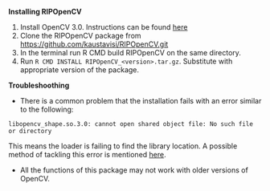 **Installing RIPOpenCV**

1. Install OpenCV 3.0. Instructions can be found [here](http://docs.opencv.org/3.0-beta/doc/tutorials/introduction/linux_install/linux_install.html)
2. Clone the RIPOpenCV package from https://github.com/kaustavisi/RIPOpenCV.git
3. In the terminal run R CMD build RIPOpenCV on the same directory.
4. Run `R CMD INSTALL RIPOpenCV_<version>.tar.gz`. Substitute <version> with appropriate version of the package.


**Troubleshoothing**

- There is a common problem that the installation fails with an error similar to the following:

```
libopencv_shape.so.3.0: cannot open shared object file: No such file or directory
```

This means the loader is failing to find the library location. A possible method of tackling this error is mentioned [here](http://www.eyrie.org/~eagle/notes/rpath.html).

- All the functions of this package may not work with older versions of OpenCV. 
